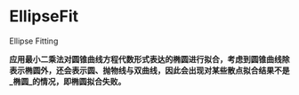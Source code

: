 # EllipseFit
Ellipse Fitting

**应用最小二乘法对圆锥曲线方程代数形式表达的椭圆进行拟合，考虑到圆锥曲线除表示椭圆外，还会表示圆、抛物线与双曲线，因此会出现对某些散点拟合结果不是_椭圆_的情况，即椭圆拟合失败。**

